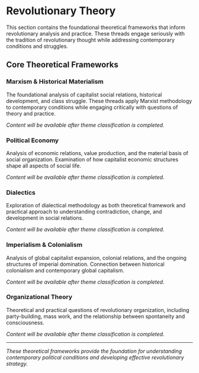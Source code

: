 # Revolutionary Theory

This section contains the foundational theoretical frameworks that inform revolutionary analysis and practice. These threads engage seriously with the tradition of revolutionary thought while addressing contemporary conditions and struggles.

## Core Theoretical Frameworks

### Marxism & Historical Materialism
The foundational analysis of capitalist social relations, historical development, and class struggle. These threads apply Marxist methodology to contemporary conditions while engaging critically with questions of theory and practice.

*Content will be available after theme classification is completed.*

### Political Economy
Analysis of economic relations, value production, and the material basis of social organization. Examination of how capitalist economic structures shape all aspects of social life.

*Content will be available after theme classification is completed.*

### Dialectics
Exploration of dialectical methodology as both theoretical framework and practical approach to understanding contradiction, change, and development in social relations.

*Content will be available after theme classification is completed.*

### Imperialism & Colonialism
Analysis of global capitalist expansion, colonial relations, and the ongoing structures of imperial domination. Connection between historical colonialism and contemporary global capitalism.

*Content will be available after theme classification is completed.*

### Organizational Theory
Theoretical and practical questions of revolutionary organization, including party-building, mass work, and the relationship between spontaneity and consciousness.

*Content will be available after theme classification is completed.*

---

*These theoretical frameworks provide the foundation for understanding contemporary political conditions and developing effective revolutionary strategy.*